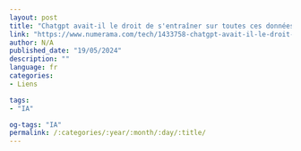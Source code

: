 ```yaml
---
layout: post
title: "Chatgpt avait-il le droit de s'entraîner sur toutes ces données ? la justice va trancher"
link: "https://www.numerama.com/tech/1433758-chatgpt-avait-il-le-droit-de-sentrainer-sur-toutes-ces-donnees-la-justice-va-trancher.html"
author: N/A
published_date: "19/05/2024"
description: ""
language: fr
categories:
- Liens

tags:
- "IA"

og-tags: "IA"
permalink: /:categories/:year/:month/:day/:title/
---
```

